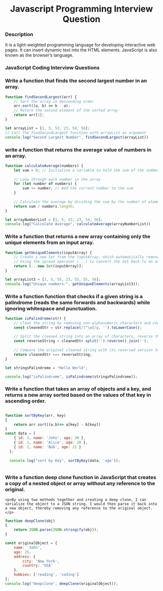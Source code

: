 <h1 align="center">Javascript Programming Interview Question</h1>

### Description
It is a light-weighted programming language for developing interactive web pages. It can insert dynamic text into the HTML elements. JavaScript is also known as the browser’s language.

### JavaScript Coding Interview Questions 

### Write a function that finds the second largest number in an array. 
```javascript
function findSecondLargest(arr) {
    // Sort the array in descending order
    arr.sort((a, b) => b - a);
    // Return the second element of the sorted array
    return arr[1];
}

let arrayList = [1, 5, 53, 23, 54, 56];
// Call the findSecondLargest function with arrayList as argument
console.log("Second Largest Number", findSecondLargest(arrayList))
```
### write a function that returns the average value of numbers in an array. 
```javascript
function calculateAverage(numbers) {
    let sum = 0; // Initialize a variable to hold the sum of the numbers
    
    // Loop through each number in the array
    for (let number of numbers) {
        sum += number; // Add the current number to the sum
    }
    
    // Calculate the average by dividing the sum by the number of elements in the array
    return sum / numbers.length;
}

let arrayNumberList = [1, 5, 53, 23, 54, 56];
console.log("Calculate Average", calculateAverage(arrayNumberList))

```

### Write a function that returns a new array containing only the unique elements from an input array. 

```javascript
function getUniqueElements(inputArray) {
    // Create a new Set from the inputArray, which automatically removes duplicates
    // Using the spread operator (...) to convert the Set back to an array
    return [...new Set(inputArray)];
}

let arrayList3 = [1, 5, 55, 23, 55, 55, 56];
console.log("Unique numbers:", getUniqueElements(arrayList3));

```

### Write a function function that checks if a given string is a palindrome (reads the same forwards and backwards) while ignoring whitespace and punctuation. 

```javascript
function isPalindrome(str) {
    // Clean the string by removing non-alphanumeric characters and converting to lowercase
    const cleanedStr = str.replace(/[^\w]/g, '').toLowerCase(); 
    
    // Split the cleaned string into an array of characters, reverse the array, and then join it back into a string
    const reverseString = cleanedStr.split('').reverse().join('');
    
    // Compare the original cleaned string with its reversed version to check for palindrome
    return cleanedStr === reverseString;
}

let stringsPalindrome = "Hello World";

console.log("isPalindrome", isPalindrome(stringsPalindrome));
```

### Write a function that takes an array of objects and a key, and returns a new array sorted based on the values of that key in ascending order. 

```javascript

function sortByKey(arr, key)
{
    return arr.sort((a,b)=> a[key] - b[key])
}
const data = [
    { id: 3, name: 'John', age: 30 },
    { id: 1, name: 'Alice', age: 28 },
    { id: 2, name: 'Bob', age: 21 }
  ];
  
  console.log("sort by Key", sortByKey(data, 'age'));
  
  ```
  ### Write a function deep clone function in JavaScript that creates a copy of a nested object or array without any reference to the original. 
    <p>By using two methods together and creating a deep clone, I can serialize the object to a JSON string. I would then parse it back into a new object, thereby removing any reference to the original object. </p>
```javascript
function deepClone(obj)
{
    return JSON.parse(JSON.stringify(obj));
}

const originalObject = {
    name: 'John',
    age: 25,
    address: {
        city: 'New York',
        country: 'USA'
    },
    hobbies: ['reading', 'coding']
};
console.log("deepclone", deepClone(originalObject));
```

